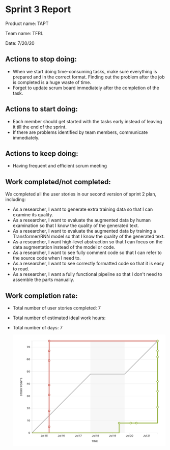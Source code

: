# Sprint 3 Report

Product name: TAPT

Team name: TFRL

Date: 7/20/20

## Actions to stop doing:

- When we start doing time-consuming tasks, make sure everything is prepared and in the correct format. Finding out the problem after the job is completed is a huge waste of time.
- Forget to update scrum board immediately after the completion of the task.

## Actions to start doing:

-  Each member should get started with the tasks early instead of leaving it till the end of the sprint.
-  If there are problems identified by team members, communicate immediately.

## Actions to keep doing:

- Having frequent and efficient scrum meeting

## Work completed/not completed:

We completed all the user stories in our second version of sprint 2 plan, including:

-   As a researcher, I want to generate extra training data so that I can examine its quality.
-   As a researcher, I want to evaluate the augmented data by human examination so that I know the quality of the generated text.
-   As a researcher, I want to evaluate the augmented data by training a Transformer/RNN model so that I know the quality of the generated text.
-   As a researcher, I want high-level abstraction so that I can focus on the data augmentation instead of the model or code.
-   As a researcher, I want to see fully comment code so that I can refer to the source code when I need to.
-   As a researcher, I want to see correctly formatted code so that it is easy to read.
-   As a researcher, I want a fully functional pipeline so that I don't need to assemble the parts manually.

## Work completion rate:

- Total number of user stories completed: 7

- Total number of estimated ideal work hours: 

- Total number of days: 7

    ![sprint_burnup](image/sprint3_burnup.jpg)